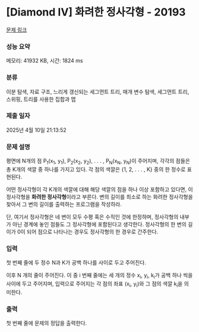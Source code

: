 # [Diamond IV] 화려한 정사각형 - 20193 

[문제 링크](https://www.acmicpc.net/problem/20193) 

### 성능 요약

메모리: 41932 KB, 시간: 1824 ms

### 분류

이분 탐색, 자료 구조, 느리게 갱신되는 세그먼트 트리, 매개 변수 탐색, 세그먼트 트리, 스위핑, 트리를 사용한 집합과 맵

### 제출 일자

2025년 4월 10일 21:13:52

### 문제 설명

<p>평면에 N개의 점 P<sub>1</sub>(x<sub>1</sub>, y<sub>1</sub>), P<sub>2</sub>(x<sub>2</sub>, y<sub>2</sub>), . . . , P<sub>N</sub>(x<sub>N</sub>, y<sub>N</sub>)이 주어지며, 각각의 점들은 총 K개의 색깔 중 하나를 가지고 있다. 각 점의 색깔은 {1, 2, . . . , K} 중의 한 정수로 표현된다.</p>

<p>어떤 정사각형이 각 K개의 색깔에 대해 해당 색깔의 점을 하나 이상 포함하고 있다면, 이 정사각형을 <strong>화려한 정사각형</strong>이라고 부른다. 변의 길이를 최소로 하는 화려한 정사각형을 찾아서 그 변의 길이를 출력하는 프로그램을 작성하라.</p>

<p>단, 여기서 정사각형은 네 변이 모두 수평 혹은 수직인 것에 한정하며, 정사각형의 내부가 아닌 경계에 놓인 점들도 그 정사각형에 포함된다고 생각한다. 정사각형의 한 변의 길이가 0이 되어 점으로 나타나는 경우도 정사각형의 한 경우로 간주한다.</p>

### 입력 

 <p>첫 번째 줄에 두 정수 N과 K가 공백 하나를 사이로 두고 주어진다.</p>

<p>이후 N 개의 줄이 주어진다. 이 중 i 번째 줄에는 세 개의 정수 x<sub>i</sub>, y<sub>i</sub>, k<sub>i</sub>가 공백 하나 씩을 사이에 두고 주어지며, 입력으로 주어지는 각 점의 좌표 (x<sub>i</sub>, y<sub>i</sub>)와 그 점의 색깔 k<sub>i</sub>을 의미한다.</p>

### 출력 

 <p>첫 번째 줄에 문제의 정답을 출력한다.</p>

